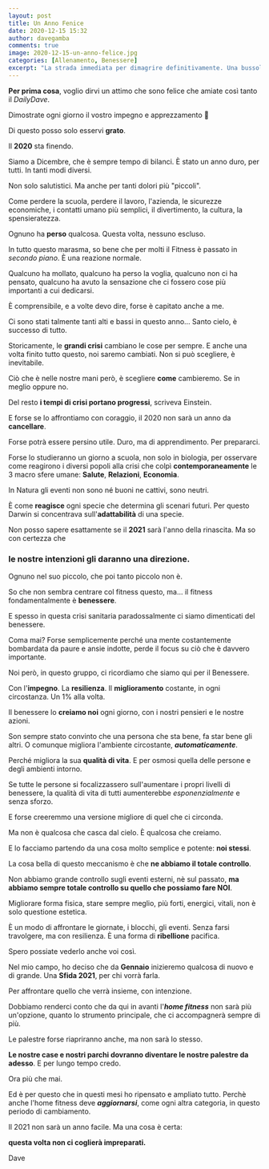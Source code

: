 ```yaml
---
layout: post
title: Un Anno Fenice
date: 2020-12-15 15:32
author: davegamba
comments: true
image: 2020-12-15-un-anno-felice.jpg
categories: [Allenamento, Benessere]
excerpt: "La strada immediata per dimagrire definitivamente. Una bussola sicura in un mare di informazioni contrastanti e confuse su un argomento tanto abusato."
---
```


**Per prima cosa**, voglio dirvi un attimo che sono felice che amiate così tanto il *DailyDave*.

Dimostrate ogni giorno il vostro impegno e apprezzamento 🙏

Di questo posso solo esservi **grato**.

Il **2020** sta finendo.

Siamo a Dicembre, che è sempre tempo di bilanci. È stato un anno duro, per tutti. In tanti modi diversi.

Non solo salutistici. Ma anche per tanti dolori più "piccoli".

Come perdere la scuola, perdere il lavoro, l'azienda, le sicurezze economiche, i contatti umano più semplici, il divertimento, la cultura, la spensieratezza.

Ognuno ha **perso** qualcosa. Questa volta, nessuno escluso.

In tutto questo marasma, so bene che per molti il Fitness è passato in *secondo piano*. È una reazione normale.

Qualcuno ha mollato, qualcuno ha perso la voglia, qualcuno non ci ha pensato, qualcuno ha avuto la sensazione che ci fossero cose più importanti a cui dedicarsi.

È comprensibile, e a volte devo dire, forse è capitato anche a me.

Ci sono stati talmente tanti alti e bassi in questo anno… Santo cielo, è successo di tutto.

Storicamente, le **grandi crisi** cambiano le cose per sempre. 
E anche una volta finito tutto questo, noi saremo cambiati. 
Non si può scegliere, è inevitabile.

Ciò che è nelle nostre mani però, è scegliere **come** cambieremo. Se in meglio oppure no.

Del resto **i tempi di crisi portano progressi**, scriveva Einstein.

E forse se lo affrontiamo con coraggio, il 2020 non sarà un anno da **cancellare**.

Forse potrà essere persino utile. Duro, ma di apprendimento. Per prepararci.

Forse lo studieranno un giorno a scuola, non solo in biologia, per osservare come reagirono i diversi popoli alla crisi che colpì **contemporaneamente** le 3 macro sfere umane: **Salute**, **Relazioni**, **Economia**.

In Natura gli eventi non sono né buoni ne cattivi, sono neutri.

È come **reagisce** ogni specie che determina gli scenari futuri. Per questo Darwin si concentrava sull'**adattabilità** di una specie.

Non posso sapere esattamente se il **2021** sarà l'anno della rinascita. Ma so con certezza che 

### le nostre intenzioni gli daranno una direzione.

Ognuno nel suo piccolo, che poi tanto piccolo non è.

So che non sembra centrare col fitness questo, ma... il fitness fondamentalmente è **benessere**.

E spesso in questa crisi sanitaria paradossalmente ci siamo dimenticati del benessere.

Coma mai?
Forse semplicemente perché una mente costantemente bombardata da paure e ansie indotte, perde il focus su ciò che è davvero importante.

Noi però, in questo gruppo, ci ricordiamo che siamo qui per il Benessere.

Con l'**impegno**. La **resilienza**. Il **miglioramento** costante, in ogni circostanza. Un 1% alla volta.

Il benessere lo **creiamo noi** ogni giorno, con i nostri pensieri e le nostre azioni.

Son sempre stato convinto che una persona che sta bene, fa star bene gli altri. O comunque migliora l'ambiente circostante, ***automaticamente***.

Perché migliora la sua **qualità di vita**. E per osmosi quella delle persone e degli ambienti intorno.

Se tutte le persone si focalizzassero sull'aumentare i propri livelli di benessere, la qualità di vita di tutti aumenterebbe *esponenzialmente* e senza sforzo.

E forse creeremmo una versione migliore di quel che ci circonda.

Ma non è qualcosa che casca dal cielo. È qualcosa che creiamo.

E lo facciamo partendo da una cosa molto semplice e potente: **noi stessi**.

La cosa bella di questo meccanismo è che **ne abbiamo il totale controllo**.

Non abbiamo grande controllo sugli eventi esterni, nè sul passato, **ma abbiamo sempre totale controllo su quello che possiamo fare NOI**.

Migliorare forma fisica, stare sempre meglio, più forti, energici, vitali, non è solo questione estetica.

È un modo di affrontare le giornate, i blocchi, gli eventi. Senza farsi travolgere, ma con resilienza. È una forma di **ribellione** pacifica.

Spero possiate vederlo anche voi così.

Nel mio campo, ho deciso che da **Gennaio** inizieremo qualcosa di nuovo e di grande. Una **Sfida 2021**, per chi vorrà farla. 

Per affrontare quello che verrà insieme, con intenzione.

Dobbiamo renderci conto che da qui in avanti l'***home fitness*** non sarà più un'opzione, quanto lo strumento principale, che ci accompagnerà sempre di più.

Le palestre forse riapriranno anche, ma non sarà lo stesso.

**Le nostre case e nostri parchi dovranno diventare le nostre palestre da adesso**. E per lungo tempo credo.

Ora più che mai.

Ed è per questo che in questi mesi ho ripensato e ampliato tutto.
Perchè anche l'home fitness deve ***aggiornarsi***, come ogni altra categoria, in questo periodo di cambiamento.

Il 2021 non sarà un anno facile. Ma una cosa è certa:

**questa volta non ci coglierà impreparati.**

Dave 
